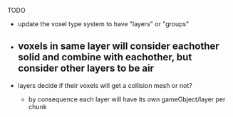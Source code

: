 TODO
- update the voxel type system to have "layers" or "groups"

- voxels in same layer will consider eachother solid and combine with eachother, but consider other layers to be air 
	- 

- layers decide if their voxels will get a collision mesh or not?
	- by consequence each layer will have its own gameObject/layer per chunk
